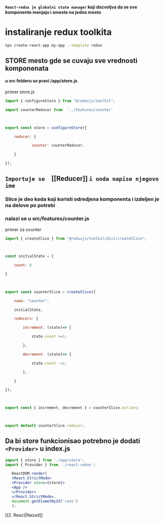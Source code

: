 #### `React-redux je globalni state manager` koji dozvoljva da se sve komponente menjaju i smeste na jedno mesto

# instaliranje redux toolkita
```bash
npx create-react-app my-app --template redux
```

## STORE  mesto gde se cuvaju sve  vrednosti komponenata
#### u src folderu se pravi  /app/store.js
primer store.js
```jsx
import { configureStore } from "@reduxjs/toolkit";

import counterReducer from  '../features/counter'

  

export const store = configureStore({

    reducer: {

            counter: counterReducer,

    }

});
```
## `Importuje se  `[[Reducer]] `i onda napise njegovo ime`


### Slice je deo koda koji koristi odredjena komponenta i izdeljen je na delove po potrebi
### nalazi se u src/features/counter.js
primer za counter
```jsx
import { createSlice } from "@reduxjs/toolkit/dist/createSlice";

  

const initialState = {

    count: 0

}

  

export const counterSlice = createSlice({

    name: "counter",

    initialState,

    reducers: {

        increment: (state)=> {

            state.count +=1;

        },

        decrement: (state)=> {

            state.count -=1;

        },

    }

});

  

export const { increment, decrement } = counterSlice.actions;

  

export default counterSlice.reducer;
```


## Da bi store funkcionisao potrebno je  dodati `<Provider>`  u index.js
 
 ```jsx
 import { store } from './app/store';
 import { Provider } from './react-redux';

	ReactDOM.render(
	<React.StrictMode>
	<Provider store={store}>
	<App />
	</Provider>
	</React.StrictMode>,
	document.getElemetById('root')
	);

```


[[2. React|Nazad]]
